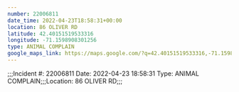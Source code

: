 ```yaml
---
number: 22006811
date_time: 2022-04-23T18:58:31+00:00
location: 86 OLIVER RD
latitude: 42.40151519533316
longitude: -71.1598908301256
type: ANIMAL COMPLAIN
google_maps_link: https://maps.google.com/?q=42.40151519533316,-71.1598908301256
---
```


;;;Incident #: 22006811  Date: 2022-04-23 18:58:31   Type: ANIMAL COMPLAIN;;;Location: 86 OLIVER RD;;;
